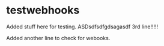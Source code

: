 # testwebhooks

Added stuff here for testing.
ASDsdfsdfgdsagasdf
3rd line!!!!!

Added another line to check for webooks.
